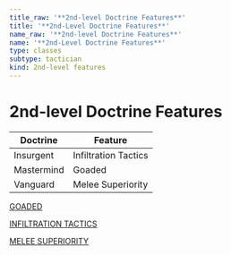 ```yaml
---
title_raw: '**2nd-level Doctrine Features**'
title: '**2nd-Level Doctrine Features**'
name_raw: '**2nd-level Doctrine Features**'
name: '**2nd-Level Doctrine Features**'
type: classes
subtype: tactician
kind: 2nd-level features
---
```


# **2nd-level Doctrine Features**

| Doctrine   | Feature              |
| ---------- | -------------------- |
| Insurgent  | Infiltration Tactics |
| Mastermind | Goaded               |
| Vanguard   | Melee Superiority    |

[GOADED](./Goaded.md)

[INFILTRATION TACTICS](./Infiltration%20Tactics.md)

[MELEE SUPERIORITY](./Melee%20Superiority.md)
